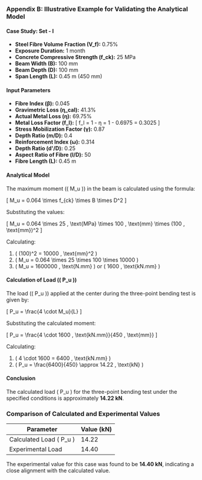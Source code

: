 ### Appendix B: Illustrative Example for Validating the Analytical Model

#### Case Study: Set - I
- **Steel Fibre Volume Fraction (V_f):** 0.75%
- **Exposure Duration:** 1 month
- **Concrete Compressive Strength (f_ck):** 25 MPa
- **Beam Width (B):** 100 mm
- **Beam Depth (D):** 100 mm
- **Span Length (L):** 0.45 m (450 mm)

#### Input Parameters
- **Fibre Index (β):** 0.045
- **Gravimetric Loss (η_cal):** 41.3%
- **Actual Metal Loss (η):** 69.75%
- **Metal Loss Factor (f_l):** 
  \[
  f_l = 1 - η = 1 - 0.6975 = 0.3025
  \]
- **Stress Mobilization Factor (γ):** 0.87
- **Depth Ratio (m/D):** 0.4
- **Reinforcement Index (ω):** 0.314
- **Depth Ratio (d'/D):** 0.25
- **Aspect Ratio of Fibre (l/D):** 50
- **Fibre Length (L):** 0.45 m

#### Analytical Model
The maximum moment (\( M_u \)) in the beam is calculated using the formula:

\[
M_u = 0.064 \times f_{ck} \times B \times D^2
\]

Substituting the values:

\[
M_u = 0.064 \times 25 \, \text{MPa} \times 100 \, \text{mm} \times (100 \, \text{mm})^2
\]

Calculating:

1. \( (100)^2 = 10000 \, \text{mm}^2 \)
2. \( M_u = 0.064 \times 25 \times 100 \times 10000 \)
3. \( M_u = 1600000 \, \text{N.mm} \) or \( 1600 \, \text{kN.mm} \)

#### Calculation of Load (\( P_u \))

The load (\( P_u \)) applied at the center during the three-point bending test is given by:

\[
P_u = \frac{4 \cdot M_u}{L}
\]

Substituting the calculated moment:

\[
P_u = \frac{4 \cdot 1600 \, \text{kN.mm}}{450 \, \text{mm}}
\]

Calculating:

1. \( 4 \cdot 1600 = 6400 \, \text{kN.mm} \)
2. \( P_u = \frac{6400}{450} \approx 14.22 \, \text{kN} \)

#### Conclusion

The calculated load \( P_u \) for the three-point bending test under the specified conditions is approximately **14.22 kN**.

### Comparison of Calculated and Experimental Values

| Parameter                 | Value (kN) |
|---------------------------|------------|
| Calculated Load \( P_u \) | 14.22      |
| Experimental Load         | 14.40      |

The experimental value for this case was found to be **14.40 kN**, indicating a close alignment with the calculated value.

